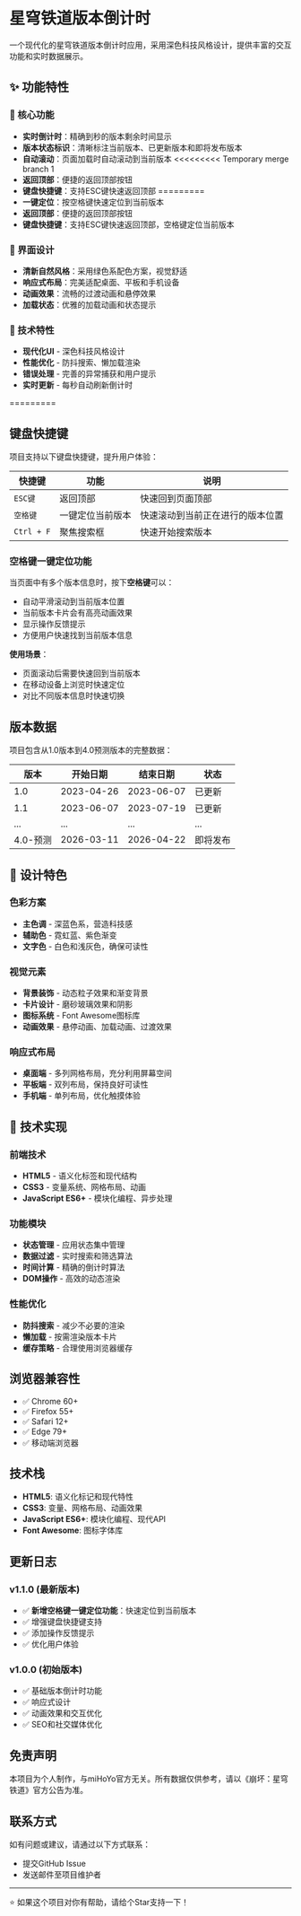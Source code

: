 # 星穹铁道版本倒计时

一个现代化的星穹铁道版本倒计时应用，采用深色科技风格设计，提供丰富的交互功能和实时数据展示。

## ✨ 功能特性

### 🎯 核心功能
- **实时倒计时**：精确到秒的版本剩余时间显示
- **版本状态标识**：清晰标注当前版本、已更新版本和即将发布版本
- **自动滚动**：页面加载时自动滚动到当前版本
<<<<<<<<< Temporary merge branch 1
- **返回顶部**：便捷的返回顶部按钮
- **键盘快捷键**：支持ESC键快速返回顶部
=========
- **一键定位**：按空格键快速定位到当前版本
- **返回顶部**：便捷的返回顶部按钮
- **键盘快捷键**：支持ESC键快速返回顶部，空格键定位当前版本

### 🎨 界面设计
- **清新自然风格**：采用绿色系配色方案，视觉舒适
- **响应式布局**：完美适配桌面、平板和手机设备
- **动画效果**：流畅的过渡动画和悬停效果
- **加载状态**：优雅的加载动画和状态提示

### 🚀 技术特性
- **现代化UI** - 深色科技风格设计
- **性能优化** - 防抖搜索、懒加载渲染
- **错误处理** - 完善的异常捕获和用户提示
- **实时更新** - 每秒自动刷新倒计时

=========
## 键盘快捷键

项目支持以下键盘快捷键，提升用户体验：

| 快捷键 | 功能 | 说明 |
|--------|------|------|
| `ESC键` | 返回顶部 | 快速回到页面顶部 |
| `空格键` | 一键定位当前版本 | 快速滚动到当前正在进行的版本位置 |
| `Ctrl + F` | 聚焦搜索框 | 快速开始搜索版本 |

### 空格键一键定位功能

当页面中有多个版本信息时，按下**空格键**可以：
- 自动平滑滚动到当前版本位置
- 当前版本卡片会有高亮动画效果
- 显示操作反馈提示
- 方便用户快速找到当前版本信息

**使用场景**：
- 页面滚动后需要快速回到当前版本
- 在移动设备上浏览时快速定位
- 对比不同版本信息时快速切换

## 版本数据

项目包含从1.0版本到4.0预测版本的完整数据：

| 版本 | 开始日期 | 结束日期 | 状态 |
|------|----------|----------|------|
| 1.0 | 2023-04-26 | 2023-06-07 | 已更新 |
| 1.1 | 2023-06-07 | 2023-07-19 | 已更新 |
| ... | ... | ... | ... |
| 4.0-预测 | 2026-03-11 | 2026-04-22 | 即将发布 |

## 🎨 设计特色

### 色彩方案
- **主色调** - 深蓝色系，营造科技感
- **辅助色** - 霓虹蓝、紫色渐变
- **文字色** - 白色和浅灰色，确保可读性

### 视觉元素
- **背景装饰** - 动态粒子效果和渐变背景
- **卡片设计** - 磨砂玻璃效果和阴影
- **图标系统** - Font Awesome图标库
- **动画效果** - 悬停动画、加载动画、过渡效果

### 响应式布局
- **桌面端** - 多列网格布局，充分利用屏幕空间
- **平板端** - 双列布局，保持良好可读性
- **手机端** - 单列布局，优化触摸体验

## 🔧 技术实现

### 前端技术
- **HTML5** - 语义化标签和现代结构
- **CSS3** - 变量系统、网格布局、动画
- **JavaScript ES6+** - 模块化编程、异步处理

### 功能模块
- **状态管理** - 应用状态集中管理
- **数据过滤** - 实时搜索和筛选算法
- **时间计算** - 精确的倒计时算法
- **DOM操作** - 高效的动态渲染

### 性能优化
- **防抖搜索** - 减少不必要的渲染
- **懒加载** - 按需渲染版本卡片
- **缓存策略** - 合理使用浏览器缓存

## 浏览器兼容性

- ✅ Chrome 60+
- ✅ Firefox 55+
- ✅ Safari 12+
- ✅ Edge 79+
- ✅ 移动端浏览器

## 技术栈

- **HTML5**: 语义化标记和现代特性
- **CSS3**: 变量、网格布局、动画效果
- **JavaScript ES6+**: 模块化编程、现代API
- **Font Awesome**: 图标字体库

## 更新日志

### v1.1.0 (最新版本)
- ✅ **新增空格键一键定位功能**：快速定位到当前版本
- ✅ 增强键盘快捷键支持
- ✅ 添加操作反馈提示
- ✅ 优化用户体验

### v1.0.0 (初始版本)
- ✅ 基础版本倒计时功能
- ✅ 响应式设计
- ✅ 动画效果和交互优化
- ✅ SEO和社交媒体优化

## 免责声明

本项目为个人制作，与miHoYo官方无关。所有数据仅供参考，请以《崩坏：星穹铁道》官方公告为准。

## 联系方式

如有问题或建议，请通过以下方式联系：
- 提交GitHub Issue
- 发送邮件至项目维护者

---

⭐ 如果这个项目对你有帮助，请给个Star支持一下！